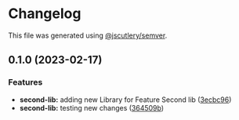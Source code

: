 # Changelog

This file was generated using [@jscutlery/semver](https://github.com/jscutlery/semver).

## 0.1.0 (2023-02-17)


### Features

* **second-lib:** adding new Library for Feature Second lib ([3ecbc96](https://github.com/StraightUpCode/testing-monorepo-setup/commit/3ecbc968c6737104e024eadae0906b4bc8e93649))
* **second-lib:** testing new changes ([364509b](https://github.com/StraightUpCode/testing-monorepo-setup/commit/364509bfb38a2b20374da39c401dc710f41a3a5e))
